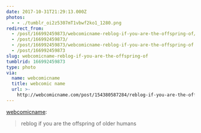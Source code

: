 ```yaml
---
date: 2017-10-31T21:29:13.000Z
photos:
  - - ./tumblr_oi2z5307mT1vbwf2ko1_1280.png
redirect_from:
  - /post/166992459873/webcomicname-reblog-if-you-are-the-offspring-of/
  - /post/166992459873/
  - /post/166992459873/webcomicname-reblog-if-you-are-the-offspring-of
  - /post/166992459873
slug: webcomicname-reblog-if-you-are-the-offspring-of
tumblrid: 166992459873
type: photo
via:
  name: webcomicname
  title: webcomic name
  url: >-
    http://webcomicname.com/post/154380587284/reblog-if-you-are-the-offspring-of-older-humans
---
```

<p><a href="http://webcomicname.com/post/154380587284/reblog-if-you-are-the-offspring-of-older-humans" class="tumblr_blog">webcomicname</a>:</p>

<blockquote><p>reblog if you are the offspring of older humans</p></blockquote>
